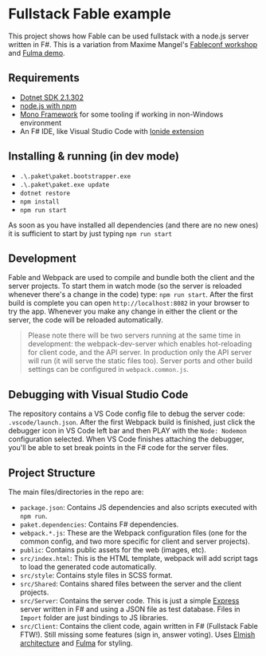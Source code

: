 # Fullstack Fable example

This project shows how Fable can be used fullstack with a node.js server written in F#. This is a variation from Maxime Mangel's [Fableconf workshop](https://github.com/fable-compiler/fableconf-workshops/tree/master/elmish) and [Fulma demo](https://github.com/MangelMaxime/fulma-demo).

## Requirements

- [Dotnet SDK 2.1.302](https://www.microsoft.com/net/download)
- [node.js with npm](https://nodejs.org)
- [Mono Framework](https://www.mono-project.com/download/stable/) for some tooling if working in non-Windows environment
- An F# IDE, like Visual Studio Code with [Ionide extension](http://ionide.io/)

## Installing & running (in dev mode)

- `.\.paket\paket.bootstrapper.exe`
- `.\.paket\paket.exe update`
- `dotnet restore`
- `npm install`
- `npm run start`

As soon as you have installed all dependencies (and there are no new ones) it is sufficient to start by just typing `npm run start`

## Development

Fable and Webpack are used to compile and bundle both the client and the server projects. To start them in watch mode (so the server is reloaded whenever there's a change in the code) type: `npm run start`. After the first build is complete you can open `http://localhost:8082` in your browser to try the app. Whenever you make any change in either the client or the server, the code will be reloaded automatically.

> Please note there will be two servers running at the same time in development: the webpack-dev-server which enables hot-reloading for client code, and the API server. In production only the API server will run (it will serve the static files too). Server ports and other build settings can be configured in `webpack.common.js`.

## Debugging with Visual Studio Code

The repository contains a VS Code config file to debug the server code: `.vscode/launch.json`. After the first Webpack build is finished, just click the debugger icon in VS Code left bar and then PLAY with the `Node: Nodemon` configuration selected. When VS Code finishes attaching the debugger, you'll be able to set break points in the F# code for the server files.

## Project Structure

The main files/directories in the repo are:

- `package.json`: Contains JS dependencies and also scripts executed with `npm run`.
- `paket.dependencies`: Contains F# dependencies.
- `webpack.*.js`: These are the Webpack configuration files (one for the common config, and two more specific for client and server projects).
- `public`: Contains public assets for the web (images, etc).
- `src/index.html`: This is the HTML template, webpack will add script tags to load the generated code automatically.
- `src/style`: Contains style files in SCSS format.
- `src/Shared`: Contains shared files between the server and the client projects.
- `src/Server`: Contains the server code. This is just a simple [Express](https://expressjs.com/) server written in F# and using a JSON file as test database. Files in `Import` folder are just bindings to JS libraries.
- `src/Client`: Contains the client code, again written in F# (Fullstack Fable FTW!). Still missing some features (sign in, answer voting). Uses [Elmish architecture](https://elmish.github.io/) and [Fulma](https://mangelmaxime.github.io/Fulma/) for styling.
